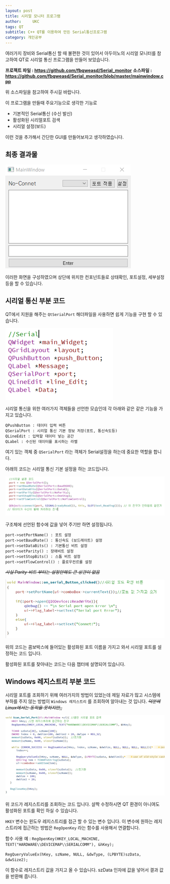 ```yaml
---
layout: post
title: 시리얼 모니터 프로그램
author:     UKC
tags: QT
subtitle: C++ QT를 이용하여 만든 Serial통신프로그램
category: 개인공부
---
```


여러가지 장비와 Serial통신 할 때 불편한 것이 있어서 아두이노의 시리얼 모니터를 참고하여 QT로 시리얼 통신 프로그램을 만들어 보았습니다.

__프로젝트 파일 : https://github.com/fbqweasd/Serial_monitor__
__소스파일 : https://github.com/fbqweasd/Serial_monitor/blob/master/mainwindow.cpp__

위 소스파일을 참고하여 주시길 바랍니다.

이 프로그램을 만들때 주요기능으로 생각한 기능로

* 기본적인 Serial통신 (수신 발신)
* 활성화된 시리얼포트 검색
* 시리얼 설정(보드)

이런 것을 추가해서 간단한 GUI를 만들어보자고 생각하였습니다.

## 최종 결과물

![index](/img/2019-04-29/index.png)

이러한 화면을 구성하였으며 상단에 위치한 컨포넌트들로 상태확인, 포트설정, 세부설정등을 할 수 있습니다.

## 시리얼 통신 부분 코드

QT에서 지원을 해주는 `QtSerialPort` 해더파일을 사용하면 쉽게 기능을 구현 할 수 있습니다.

![Serial선언](/img/2019-04-29/Serial_define.png)

시리얼 통신을 위한 여러가지 객체들을 선언한 모습인데 각 아래와 같은 같은 기능을 가지고 있습니다.
 
	QPushButton : 데이터 입력 버튼
	QSerialPort : 시리얼 통신 기본 정보 저장(포트, 통신속도등)
	QLineEdit : 입력할 데이터 넣는 공간
	QLabel : 수신된 데이터를 표시하는 라벨

여기 있는 객체 중 `QSerialPort` 라는 객체가 Serial설정을 하는데 중요한 역할을 합니다.

아래의 코드는 시리얼 통신 기본 설정을 하는 코드입니다.

![시리얼 설정](/img/2019-04-29/Serial_init.png)

구조체에 선언된 함수에 값을 넣어 주기만 하면 설정됩니다.

	port->setPortName()	: 포트 설정
	port->setBaudRate() : 통신속도 (보드레이트) 설정
    port->setDataBits() : 기본통신 비트 설정
    port->setParity() : 장애비트 설정
    port->setStopBits() : 스톱 비트 설정
    port->setFlowControl() : 플로우컨르롤 설정
	
*~~사실 Parity 비트 부터는 설정안해도 큰 상관이 없음~~*

![포트연결](/img/2019-04-29/Serial_connet.png)

위의 코드는 콤보박스에 들어있는 활성화된 포트 이름을 가지고 와서 시리얼 포트를 설정하는 코드 입니다.

활성화된 포트를 찾아내는 코드는 다음 챕터에 설명되어 있습니다.

## Windows 레지스트리 부분 코드

시리얼 포트를 조회하기 위해 여러가지의 방법이 있었는데 제일 자료가 많고 시스템에 부하를 주지 않는 방법이 `Windows 레지스트리` 를 조회하여 알아내는 것 입니다.
*~~덕분에 Linux에서는 동작을 못하지만,,~~*

![레지스트리 조회](/img/2019-04-29/windows_reg.png)

위 코드가 레지스트리를 조회하는 코드 입니다. 살짝 수정하시면 QT 환경이 아니여도 활성화된 포트를 확인 하실 수 있습니다.

`HKEY` 변수는 윈도우 레지스트리를 접근 할 수 있는 변수 입니다. 이 변수에 원하는 레지스트리에 접근하는 방법은 `RegOpenKey` 라는 함수를 사용해서 연결합니다.

함수 사용 예 : `RegOpenKey(HKEY_LOCAL_MACHINE, TEXT("HARDWARE\\DEVICEMAP\\SERIALCOMM"), &hKey);` 

`RegQueryValueEx(hKey, szName, NULL, &dwType, (LPBYTE)szData, &dwSize2);` 

이 함수로 레지스트리 값을 가지고 올 수 있습니다. 
szData 인자에 값을 넣어서 결과 값을 반환해 줍니다.